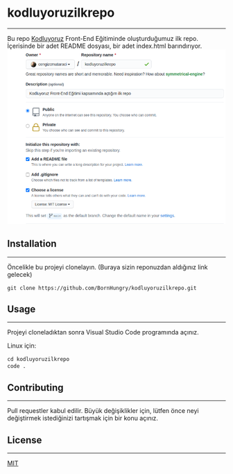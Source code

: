 # kodluyoruzilkrepo

***
Bu repo [Kodluyoruz](https://www.kodluyoruz.org/) Front-End Eğitiminde oluşturduğumuz ilk repo. İçerisinde bir adet 
README dosyası, bir adet index.html barındırıyor.
![Resim](https://raw.githubusercontent.com/Kodluyoruz/taskforce/main/git/odev1/figures/github.png)


## Installation

---

Öncelikle bu projeyi clonelayın. (Buraya sizin reponuzdan aldığınız link gelecek)
```
git clone https://github.com/BornHungry/kodluyoruzilkrepo.git

```
## Usage

---
Projeyi cloneladıktan sonra Visual Studio Code programında açınız.

Linux için:

```
cd kodluyoruzilkrepo
code .
```
## Contributing

---
Pull requestler kabul edilir. Büyük değişiklikler için, lütfen önce neyi değiştirmek istediğinizi tartışmak için bir konu açınız.

## License 

---
[MIT](https://choosealicense.com/licenses/mit/)
